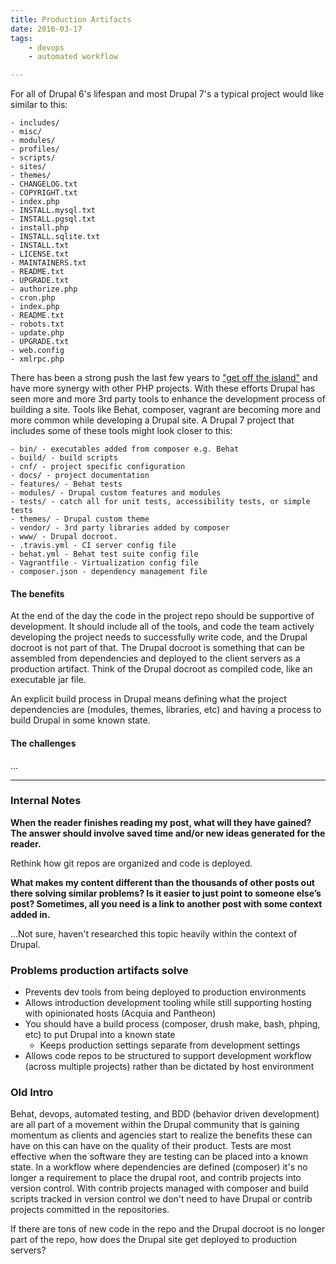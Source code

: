 ```yaml
---
title: Production Artifacts
date: 2016-03-17
tags:
    - devops
    - automated workflow

---
```

For all of Drupal 6's lifespan and most Drupal 7's a typical project would like similar to this:

    - includes/
    - misc/
    - modules/
    - profiles/
    - scripts/
    - sites/
    - themes/
    - CHANGELOG.txt
    - COPYRIGHT.txt
    - index.php
    - INSTALL.mysql.txt
    - INSTALL.pgsql.txt
    - install.php
    - INSTALL.sqlite.txt
    - INSTALL.txt
    - LICENSE.txt
    - MAINTAINERS.txt
    - README.txt
    - UPGRADE.txt
    - authorize.php
    - cron.php
    - index.php
    - README.txt
    - robots.txt
    - update.php
    - UPGRADE.txt
    - web.config
    - xmlrpc.php
   
There has been a strong push the last few years to ["get off the island"](http://www.garfieldtech.com/blog/off-the-island-2013) and have more synergy with other PHP projects. With these efforts Drupal has seen more and more 3rd party tools to enhance the development process of building a site. Tools like Behat, composer, vagrant are becoming more and more common while developing a Drupal site. A Drupal 7 project that includes some of these tools might look closer to this:

    - bin/ - executables added from composer e.g. Behat
    - build/ - build scripts
    - cnf/ - project specific configuration
    - docs/ - project documentation
    - features/ - Behat tests
    - modules/ - Drupal custom features and modules
    - tests/ - catch all for unit tests, accessibility tests, or simple tests
    - themes/ - Drupal custom theme
    - vendor/ - 3rd party libraries added by composer
    - www/ - Drupal docroot.
    - .travis.yml - CI server config file
    - behat.yml - Behat test suite config file
    - Vagrantfile - Virtualization config file
    - composer.json - dependency management file


#### The benefits

At the end of the day the code in the project repo should be supportive of development. It should include all of the tools, and code the team actively developing the project needs to successfully write code, and the Drupal docroot is not part of that. The Drupal docroot is something that can be assembled from dependencies and deployed to the client servers as a production artifact. Think of the Drupal docroot as compiled code, like an executable jar file. 

An explicit build process in Drupal means defining what the project dependencies are (modules, themes, libraries, etc) and having a process to build Drupal in some known state. 

#### The challenges 

...

----
### Internal Notes
**When the reader finishes reading my post, what will they have gained? The answer should involve saved time and/or new ideas generated for the reader.**

Rethink how git repos are organized and code is deployed.

**What makes my content different than the thousands of other posts out there solving similar problems? Is it easier to just point to someone else’s post? Sometimes, all you need is a link to another post with some context added in.**

...Not sure, haven't researched this topic heavily within the context of Drupal.

### Problems production artifacts solve

* Prevents dev tools from being deployed to production environments
* Allows introduction development tooling while still supporting hosting with opinionated hosts (Acquia and Pantheon)
* You should have a build process (composer, drush make, bash, phping, etc) to put Drupal into a known state
  * Keeps production settings separate from development settings
* Allows code repos to be structured to support development workflow (across multiple projects) rather than be dictated by host environment

### Old Intro

Behat, devops, automated testing, and BDD (behavior driven development) are all part of a movement within the Drupal community that is gaining momentum as clients and agencies start to realize the benefits these can have on this can have on the quality of their product. Tests are most effective when the software they are testing can be placed into a known state. In a workflow where dependencies are defined (composer) it's no longer a requirement to place the drupal root, and contrib projects into version control. With contrib projects managed with composer and build scripts tracked in version control we don't need to have Drupal or contrib projects committed in the repositories.
 
If there are tons of new code in the repo and the Drupal docroot is no longer part of the repo, how does the Drupal site get deployed to production servers? 
